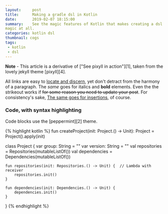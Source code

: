 ```yaml
---
layout:     post
title:      Making a gradle dsl in Kotlin
date:       2019-02-07 18:15:00
summary:    See the magic features of Kotlin that makes creating a dsl are not
magic at all.
categories: kotlin dsl
thumbnail: cogs
tags:
 - kotlin
 - dsl
---
```


**Note** - This article is a derivative of ["See pixyll in action"][1], taken from the lovely jekyll theme [pixyll][4].

All links are easy to [locate and discern](#), yet don't detract from the harmony
of a paragraph. The _same_ goes for italics and __bold__ elements. Even the the strikeout
works if <del>for some reason you need to update your post</del>. For consistency's sake,
<ins>The same goes for insertions</ins>, of course.

### Code, with syntax highlighting

Code blocks use the [peppermint][2] theme.

{% highlight kotlin %}
fun createProject(init: Project.() -> Unit): Project =
    Project().apply(init)

class Project {
    var group: String = ""
    var version: String = ""
    val repositories = Repositories(mutableListOf())
    val dependencies = Dependencies(mutableListOf())

    fun repositories(init: Repositories.() -> Unit) {  // Lambda with receiver
        repositories.init()
    }

    fun dependencies(init: Dependencies.() -> Unit) {
        dependencies.init()
    }
}
{% endhighlight %}

